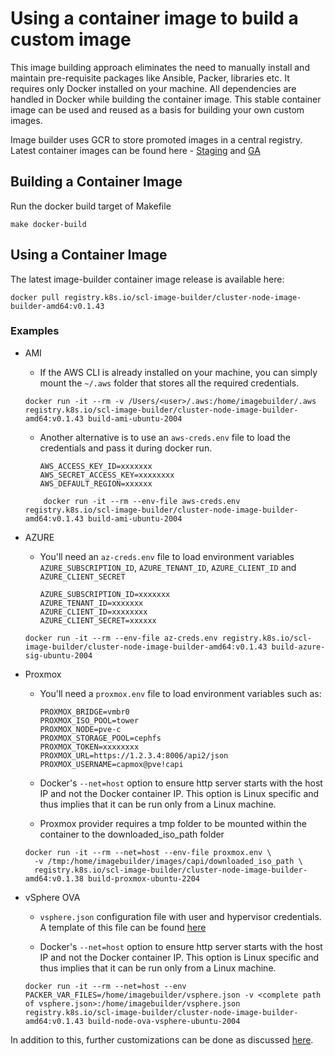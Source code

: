# Using a container image to build a custom image
This image building approach eliminates the need to manually install and maintain pre-requisite packages like Ansible, Packer, libraries etc.
It requires only Docker installed on your machine. All dependencies are handled in Docker while building the container image. This stable container image can be used and reused as a basis for building your own custom images.

Image builder uses GCR to store promoted images in a central registry.
Latest container images can be found here - [Staging](https://gcr.io/k8s-staging-scl-image-builder/cluster-node-image-builder-amd64) and [GA](https://gcr.io/k8s-artifacts-prod/scl-image-builder/cluster-node-image-builder-amd64)

## Building a Container Image

Run the docker build target of Makefile

   ```commandline
   make docker-build
   ```

## Using a Container Image

The latest image-builder container image release is available here:

```commandline
docker pull registry.k8s.io/scl-image-builder/cluster-node-image-builder-amd64:v0.1.43
```

### Examples

- AMI
    - If the AWS CLI is already installed on your machine, you can simply mount the `~/.aws` folder that stores all the required credentials.

    ```commandline
    docker run -it --rm -v /Users/<user>/.aws:/home/imagebuilder/.aws registry.k8s.io/scl-image-builder/cluster-node-image-builder-amd64:v0.1.43 build-ami-ubuntu-2004
    ```
    - Another alternative is to use an `aws-creds.env` file to load the credentials and pass it during docker run.

      ```commandline
      AWS_ACCESS_KEY_ID=xxxxxxx
      AWS_SECRET_ACCESS_KEY=xxxxxxxx
      AWS_DEFAULT_REGION=xxxxxx
      ```

    ```commandline
        docker run -it --rm --env-file aws-creds.env registry.k8s.io/scl-image-builder/cluster-node-image-builder-amd64:v0.1.43 build-ami-ubuntu-2004
    ```

- AZURE
    - You'll need an `az-creds.env` file to load environment variables `AZURE_SUBSCRIPTION_ID`, `AZURE_TENANT_ID`, `AZURE_CLIENT_ID` and `AZURE_CLIENT_SECRET`

      ```commandline
      AZURE_SUBSCRIPTION_ID=xxxxxxx
      AZURE_TENANT_ID=xxxxxxx
      AZURE_CLIENT_ID=xxxxxxxx
      AZURE_CLIENT_SECRET=xxxxxx
      ```

    ```commandline
    docker run -it --rm --env-file az-creds.env registry.k8s.io/scl-image-builder/cluster-node-image-builder-amd64:v0.1.43 build-azure-sig-ubuntu-2004
    ```

- Proxmox
    - You'll need a `proxmox.env` file to load environment variables such as:

      ```commandline
      PROXMOX_BRIDGE=vmbr0
      PROXMOX_ISO_POOL=tower
      PROXMOX_NODE=pve-c
      PROXMOX_STORAGE_POOL=cephfs
      PROXMOX_TOKEN=xxxxxxxx
      PROXMOX_URL=https://1.2.3.4:8006/api2/json
      PROXMOX_USERNAME=capmox@pve!capi
      ```

    - Docker's `--net=host` option to ensure http server starts with the host IP and not the Docker container IP.
      This option is Linux specific and thus implies that it can be run only from a Linux machine.
    - Proxmox provider requires a tmp folder to be mounted within the container to the downloaded_iso_path folder

    ```commandline
    docker run -it --rm --net=host --env-file proxmox.env \
      -v /tmp:/home/imagebuilder/images/capi/downloaded_iso_path \
      registry.k8s.io/scl-image-builder/cluster-node-image-builder-amd64:v0.1.38 build-proxmox-ubuntu-2204
    ```

- vSphere OVA
    - `vsphere.json` configuration file with user and hypervisor credentials. A template of this file can be found [here](https://github.com/kubernetes-sigs/image-builder/blob/main/images/capi/packer/ova/vsphere.json)

    - Docker's `--net=host` option to ensure http server starts with the host IP and not the Docker container IP. This option is Linux specific and thus implies that it can be run only from a Linux machine.

    ```commandline
    docker run -it --rm --net=host --env PACKER_VAR_FILES=/home/imagebuilder/vsphere.json -v <complete path of vsphere.json>:/home/imagebuilder/vsphere.json registry.k8s.io/scl-image-builder/cluster-node-image-builder-amd64:v0.1.43 build-node-ova-vsphere-ubuntu-2004
    ```

In addition to this, further customizations can be done as discussed [here](./capi.md#customization).

